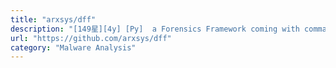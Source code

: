 ```yaml
---
title: "arxsys/dff"
description: "[149星][4y] [Py]  a Forensics Framework coming with command line and graphical interfaces"
url: "https://github.com/arxsys/dff"
category: "Malware Analysis"
---
```

